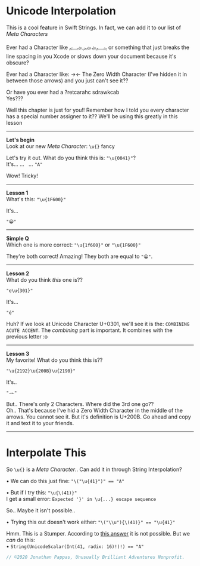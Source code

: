 # **Unicode Interpolation**

This is a cool feature in Swift Strings. In fact, we can add it to our list of _Meta Characters_

Ever had a Character like ﷽ or something that just breaks the line spacing in you Xcode or slows down your document because it's obscure?

Ever had a Character like: →​← The Zero Width Character (I've hidden it in between those arrows) and you just can't see it??

Or have you ever had a ‮backwards character?<br>
Yes???

Well this chapter is just for you!! Remember how I told you every character has a special number assigner to it?? We'll be using this greatly in this lesson

---
**Let's begin**<br>
Look at our new *Meta Character*: `\u{}` fancy

Let's try it out. What do you think this is: `"\u{0041}"`?<br>
It's... ...   ... `"A"`

Wow! Tricky!

---
**Lesson 1**<br>
What's this: `"\u{1F600}"`

It's...

`"😀"`

---
**Simple Q**<br>
Which one is more correct:
`"\u{1f600}"` or `"\u{1F600}"`

They're both correct! Amazing! They both are equal to `"😀"`.

---
**Lesson 2**<br>
What do you think _this_ one is??

`"e\u{301}"`

It's...

`"é"`

Huh? If we look at Unicode Character U+0301, we'll see it is the: `COMBINING ACUTE ACCENT`. The _combining_ part is important. It combines with the previous letter :o

---
**Lesson 3**<br>
My favorite! What do you think this is??

`"\u{2192}\u{200B}\u{2190}"`

It's..

`"→​←"`

But.. There's only 2 Characters. Where did the 3rd one go??<br>
Oh.. That's because I've hid a Zero Width Character in the middle of the arrows. You cannot see it. But it's definition is U+200B. Go ahead and copy it and text it to your friends.

---
# **Interpolate This**
So `\u{}` is a _Meta Character_.. Can add it in through String Interpolation?

• We can do this just fine: `"\("\u{41}")" == "A"`

• But if I try this: `"\u{\(41)}"`<br>
I get a small error: `Expected '}' in \u{...} escape sequence`

So.. Maybe it isn't possible..

• Trying this out doesn't work either: `"\("\\u"){\(41)}" == "\u{41}"`

Hmm. This is a Stumper. According to [this answer](https://stackoverflow.com/a/32555223/13426627) it is not possible. But we _can_ do this:<br>
• `String(UnicodeScalar(Int(41, radix: 16)!)!) == "A"`

```swift
// ©2020 Jonathan Pappas, Unusually Brilliant Adventures Nonprofit.
```